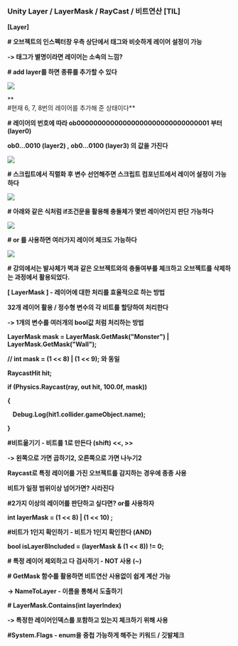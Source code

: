 ### Unity Layer / LayerMask / RayCast / 비트연산 [TIL]

**[Layer]**

**# 오브젝트의 인스펙터창 우측 상단에서 태그와 비슷하게 레이어 설정이 가능**

**-> 태그가 별명이라면 레이어는 소속의 느낌?**

**# add layer를 하면 종류를 추가할 수 있다**

[**![](https://blogger.googleusercontent.com/img/a/AVvXsEjidJ1r6-a2fir6WEKhbKnpnZ4hmRHN-DpikTxRkhBb5NtKCXjukcPJAIRNhZDAYs2a_Kn3Uak7ESBMRdOCBET7eX61bKdUGdb-SdP47ccBgZullQRIcIVvjLj_1LClILkkl2SPEcJXpHaYdcN7Yt7_vy5LSLohFlTzXtEQ1ebjXZihKx6VS_AZbUijNW8H)**](https://www.blogger.com/blog/post/edit/3583706664799492072/4225147453530975059#)

**  
#현재 6, 7, 8번의 레이어를 추가해 준 상태이다**

**# 레이어의 번호에 따라 ob00000000000000000000000000000001 부터 (layer0)**

**ob0...0010 (layer2) , ob0...0100 (layer3) 의 값을 가진다**

[**![](https://blogger.googleusercontent.com/img/a/AVvXsEjWqDsS7fGcZi-_MsjB9m5etrd96dznSUQY41jzbFqPrTyEZjg55fBV0kkQfK_kNR8BWm_SWl9urWxVej5rxuzLJ0IKX_plYutKWA9n1ZcagTCf1DpvBNShH963vHBw4sMilsJqgsUn2xySL98kE_pEKzUMLA8l85yAGw7PGS3TLqKS836u9dylAGthjoiR)**](https://www.blogger.com/blog/post/edit/3583706664799492072/4225147453530975059#)

**# 스크립트에서 직렬화 후 변수 선언해주면 스크립트 컴포넌트에서 레이어 설정이 가능하다**

[**![](https://blogger.googleusercontent.com/img/b/R29vZ2xl/AVvXsEiW-ckwwecd7kL8uRCADKFvQxcGrB1Xggh-rreveb4Ou98J452XItnvI1dyZOd4tS_9Sn60LABy06Ho3JeVtT9bcrH1GLircfrWVU3RtAUuAO3c7c1oOXe40z6SN7yADojXVGjmNQn7zxRrwPLK7addtmXEvX4OIP1_GEEjytyK9tDqCAahY1_iiS3_3bW_/s320/%EC%8A%A4%ED%81%AC%EB%A6%B0%EC%83%B7%202023-12-08%20204044.png)**](https://www.blogger.com/blog/post/edit/3583706664799492072/4225147453530975059#)

**# 아래와 같은 식처럼 if조건문을 활용해 충돌체가 몇번 레이어인지 판단 가능하다**

[**![](https://blogger.googleusercontent.com/img/a/AVvXsEjbT4u9aat6ZYCyjgsRyCUdUop050tPFyQmNmb9X91cqUlFTJFdmCVJ-vwzk6LpF8pKNl5whX7uJoTIqW7Xkj-5XVvH-kcdJKnvi33ehJRqqmtFqeJXFwn1NP_lnfzTNtN9qndTodavt5Sap256DMBP10pf4MGxpQfJnBtT-qmSyCxv3rzQKKqYGqarDH54)**](https://www.blogger.com/blog/post/edit/3583706664799492072/4225147453530975059#)

**# or 를 사용하면 여러가지 레이어 체크도 가능하다** 

[**![](https://blogger.googleusercontent.com/img/b/R29vZ2xl/AVvXsEgpMsxQfBPlO59F2v-jmfAJJGSQS4jFNhbqXyhaUvLN-uA5a3UiFuQN6itrGQmsoYLtbSfDwmEDv9UR-5fVN-q8ufJhFQuCPcmQVzXEPKiT3v6b_mLE420aQEicUmhTuprqutF3tBiGhcAikvqbDLJgNfwlvYPJP4zyadJ3O0fALkdNkx60i01WPk0o5TI5/s320/%EC%8A%A4%ED%81%AC%EB%A6%B0%EC%83%B7%202023-12-08%20204053.png)**](https://www.blogger.com/blog/post/edit/3583706664799492072/4225147453530975059#)

**# 강의에서는 발사체가 벽과 같은 오브젝트와의 충돌여부를 체크하고 오브젝트를 삭제하는 과정에서 활용되었다.**

**[ LayerMask ] - 레이어에 대한 처리를 효율적으로 하는 방법** 

**32개 레이어 활용 / 정수형 변수의 각 비트를 할당하여 처리한다**

**-> 1개의 변수를 여러개의 bool값 처럼 처리하는 방법**

**LayerMask mask = LayerMask.GetMask("Monster") | LayerMask.GetMask("Wall");**

**// int mask = (1 << 8) | (1 << 9); 와 동일**

**RaycastHit hit;**

**if (Physics.Raycast(ray, out hit, 100.0f, mask))**

**{**

   **Debug.Log(hit1.collider.gameObject.name);**

**}**

**#비트옮기기 - 비트를 1로 만든다 (shift) <<, >>** 

**-> 왼쪽으로 가면 곱하기2, 오른쪽으로 가면 나누기2**

**Raycast로 특정 레이어를 가진 오브젝트를 감지하는 경우에 종종 사용**

**비트가 일정 범위이상 넘어가면? 사라진다**

**#2가지 이상의 레이어를 판단하고 싶다면? or를 사용하자**

**int layerMask = (1 << 8) | (1 << 10) ;**

**#비트가 1인지 확인하기 - 비트가 1인지 확인한다 (AND)**

**bool isLayer8Included = (layerMask & (1 << 8)) != 0;**

**# 특정 레이어 제외하고 다 검사하기 - NOT 사용 (~)**

**# GetMask 함수를 활용하면 비트연산 사용없이 쉽게 계산 가능**

**-> NameToLayer - 이름을 통해서 도출하기**

**# LayerMask.Contains(int layerIndex)**

**-> 특정한 레이어인덱스를 포함하고 있는지 체크하기 위해 사용**

**#System.Flags - enum을 중첩 가능하게 해주는 키워드 / 깃발체크**